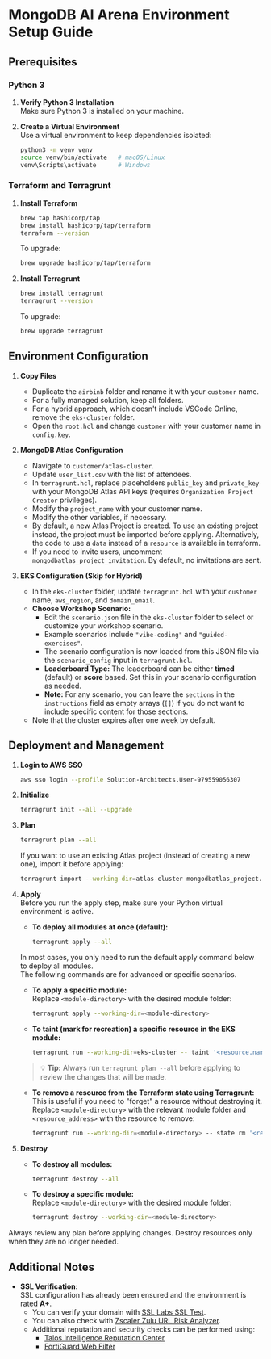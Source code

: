 # MongoDB AI Arena Environment Setup Guide

## Prerequisites

### Python 3
1. **Verify Python 3 Installation**  
   Make sure Python 3 is installed on your machine.

2. **Create a Virtual Environment**  
   Use a virtual environment to keep dependencies isolated:
   ```bash
   python3 -m venv venv
   source venv/bin/activate   # macOS/Linux
   venv\Scripts\activate      # Windows
   ```

### Terraform and Terragrunt
1. **Install Terraform**  
   ```bash
   brew tap hashicorp/tap
   brew install hashicorp/tap/terraform
   terraform --version
   ```
   To upgrade:
   ```bash
   brew upgrade hashicorp/tap/terraform
   ```

2. **Install Terragrunt**  
   ```bash
   brew install terragrunt
   terragrunt --version
   ```
   To upgrade:
   ```bash
   brew upgrade terragrunt
   ```

## Environment Configuration

1. **Copy Files**  
   - Duplicate the `airbinb` folder and rename it with your `customer` name.
   - For a fully managed solution, keep all folders.  
   - For a hybrid approach, which doesn't include VSCode Online, remove the `eks-cluster` folder.
   - Open the `root.hcl` and change `customer` with your customer name in `config.key`.

2. **MongoDB Atlas Configuration**  
   - Navigate to `customer/atlas-cluster`.  
   - Update `user_list.csv` with the list of attendees.  
   - In `terragrunt.hcl`, replace placeholders `public_key` and `private_key` with your MongoDB Atlas API keys (requires `Organization Project Creator` privileges).
   - Modify the `project_name` with your customer name.
   - Modify the other variables, if necessary.
   - By default, a new Atlas Project is created. To use an existing project instead, the project must be imported before applying. Alternatively, the code to use a `data` instead of a `resource` is available in terraform.
   - If you need to invite users, uncomment `mongodbatlas_project_invitation`. By default, no invitations are sent.

3. **EKS Configuration (Skip for Hybrid)**  
   - In the `eks-cluster` folder, update `terragrunt.hcl` with your `customer` name, `aws_region`, and `domain_email`.  
   - **Choose Workshop Scenario:**  
     - Edit the `scenario.json` file in the `eks-cluster` folder to select or customize your workshop scenario.  
     - Example scenarios include `"vibe-coding"` and `"guided-exercises"`.  
     - The scenario configuration is now loaded from this JSON file via the `scenario_config` input in `terragrunt.hcl`.
     - **Leaderboard Type:** The leaderboard can be either **timed** (default) or **score** based. Set this in your scenario configuration as needed.
     - **Note:** For any scenario, you can leave the `sections` in the `instructions` field as empty arrays (`[]`) if you do not want to include specific content for those sections.
   - Note that the cluster expires after one week by default.

## Deployment and Management

1. **Login to AWS SSO**  
   ```bash
   aws sso login --profile Solution-Architects.User-979559056307
   ```

2. **Initialize**  
   ```bash
   terragrunt init --all --upgrade
   ```

3. **Plan**  
   ```bash
   terragrunt plan --all
   ```

   If you want to use an existing Atlas project (instead of creating a new one), import it before applying:
   ```bash
   terragrunt import --working-dir=atlas-cluster mongodbatlas_project.project <project_id>
   ```

4. **Apply**  
   Before you run the apply step, make sure your Python virtual environment is active.

   - **To deploy all modules at once (default):**
     ```bash
     terragrunt apply --all
     ```

   In most cases, you only need to run the default apply command below to deploy all modules.  
   The following commands are for advanced or specific scenarios.

   - **To apply a specific module:**  
     Replace `<module-directory>` with the desired module folder:
     ```bash
     terragrunt apply --working-dir=<module-directory>
     ```

   - **To taint (mark for recreation) a specific resource in the EKS module:**
     ```bash
     terragrunt run --working-dir=eks-cluster -- taint '<resource.name>'
     ```

   > 💡 **Tip:** Always run `terragrunt plan --all` before applying to review the changes that will be made.

   - **To remove a resource from the Terraform state using Terragrunt:**  
     This is useful if you need to "forget" a resource without destroying it.  
     Replace `<module-directory>` with the relevant module folder and `<resource_address>` with the resource to remove:
     ```bash
     terragrunt run --working-dir=<module-directory> -- state rm '<resource_address>'
     ```

5. **Destroy**  
   - **To destroy all modules:**  
     ```bash
     terragrunt destroy --all
     ```
   - **To destroy a specific module:**  
     Replace `<module-directory>` with the desired module folder:
     ```bash
     terragrunt destroy --working-dir=<module-directory>
     ```

Always review any plan before applying changes. Destroy resources only when they are no longer needed.

## Additional Notes

- **SSL Verification:**  
  SSL configuration has already been ensured and the environment is rated **A+**.
  - You can verify your domain with [SSL Labs SSL Test](https://www.ssllabs.com/ssltest/analyze.html).
  - You can also check with [Zscaler Zulu URL Risk Analyzer](https://zulu.zscaler.com/).
  - Additional reputation and security checks can be performed using:
    - [Talos Intelligence Reputation Center](https://talosintelligence.com/reputation_center/)
    - [FortiGuard Web Filter](https://www.fortiguard.com/webfilter)
